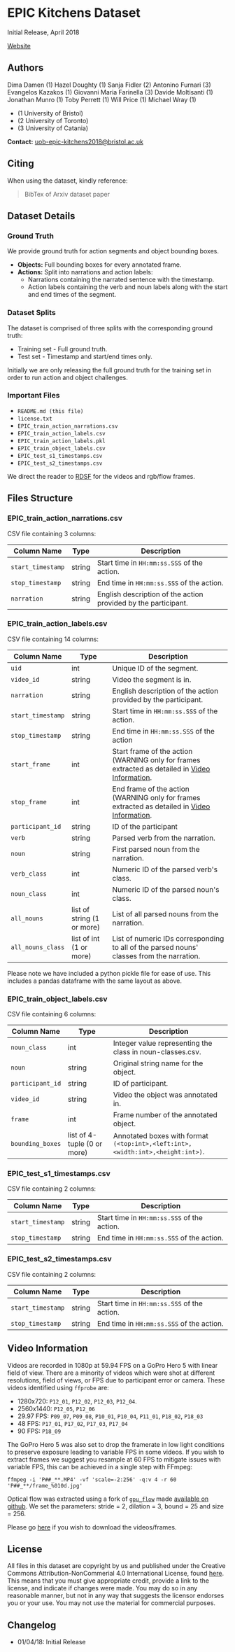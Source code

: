 # EPIC Kitchens Dataset
Initial Release, April 2018

[Website](https://epic-kitchens.github.io/)

## Authors
Dima Damen (1)
Hazel Doughty (1)
Sanja Fidler (2)
Antonino Furnari (3)
Evangelos Kazakos (1)
Giovanni Maria Farinella (3)
Davide Moltisanti (1)
Jonathan Munro (1)
Toby Perrett (1)
Will Price (1)
Michael Wray (1)

* (1 University of Bristol)
* (2 University of Toronto)
* (3 University of Catania)

**Contact:** uob-epic-kitchens2018@bristol.ac.uk


## Citing
When using the dataset, kindly reference:

> BibTex of 
> Arxiv dataset 
> paper

## Dataset Details

### Ground Truth
We provide ground truth for action segments and object bounding boxes.

* **Objects:** Full bounding boxes for every annotated frame.
* **Actions:** Split into narrations and action labels:
    * Narrations containing the narrated sentence with the timestamp.
    * Action labels containing the verb and noun labels along with the start and end times of the segment.

### Dataset Splits
The dataset is comprised of three splits with the corresponding ground truth:

* Training set - Full ground truth.
* Test set - Timestamp and start/end times only.

Initially we are only releasing the full ground truth for the training set in order to run action and object challenges.


### Important Files
* `README.md (this file)`
* `license.txt`
* `EPIC_train_action_narrations.csv`
* `EPIC_train_action_labels.csv`
* `EPIC_train_action_labels.pkl`
* `EPIC_train_object_labels.csv`
* `EPIC_test_s1_timestamps.csv`
* `EPIC_test_s2_timestamps.csv`

We direct the reader to [RDSF]() for the videos and rgb/flow frames.

## Files Structure
### EPIC_train_action_narrations.csv
CSV file containing 3 columns:

| Column Name      | Type   | Description                                                    |
|------------------|--------|----------------------------------------------------------------|
|`start_timestamp` | string | Start time in `HH:mm:ss.SSS` of the action.                    |
|`stop_timestamp`  | string | End time in `HH:mm:ss.SSS` of the action.                      |
|`narration`       | string | English description of the action provided by the participant. |

### EPIC_train_action_labels.csv
CSV file containing 14 columns:

| Column Name       | Type                       | Description                                                                                                         |
|-------------------|----------------------------|---------------------------------------------------------------------------------------------------------------------|
| `uid`             | int                        | Unique ID of the segment.                                                                                           |
| `video_id`        | string                     | Video the segment is in.                                                                                            |
| `narration`       | string                     | English description of the action provided by the participant.                                                      |
| `start_timestamp` | string                     | Start time in `HH:mm:ss.SSS` of the action.                                                                         |
| `stop_timestamp`  | string                     | End time in `HH:mm:ss.SSS` of the action                                                                            |
| `start_frame`     | int                        | Start frame of the action (WARNING only for frames extracted as detailed in [Video Information](#video-information).|
| `stop_frame`      | int                        | End frame of the action (WARNING only for frames  extracted as detailed in [Video Information](#video-information). |
| `participant_id`  | string                     | ID of the participant                                                                                               |
| `verb`            | string                     | Parsed verb from the narration.                                                                                     |
| `noun`            | string                     | First parsed noun from the narration.                                                                               |
| `verb_class`      | int                        | Numeric ID of the parsed verb's class.                                                                              |
| `noun_class`      | int                        | Numeric ID of the parsed noun's class.                                                                              |
| `all_nouns`       | list of string (1 or more) | List of all parsed nouns from the narration.                                                                        |
| `all_nouns_class` | list of int    (1 or more) | List of numeric IDs corresponding to all of the parsed nouns' classes from the narration.                           |

Please note we have included a python pickle file for ease of use. This includes
a pandas dataframe with the same layout as above.

### EPIC_train_object_labels.csv
CSV file containing 6 columns:

| Column Name      | Type                        | Description                                                                   |
|------------------|-----------------------------|-------------------------------------------------------------------------------|
| `noun_class`     | int                         | Integer value representing the class in noun-classes.csv.                     |
| `noun`           | string                      | Original string name for the object.                                          |
| `participant_id` | string                      | ID of participant.                                                            |
| `video_id`       | string                      | Video the object was annotated in.                                            |
| `frame`          | int                         | Frame number of the annotated object.                                         |
| `bounding_boxes` | list of 4-tuple (0 or more) | Annotated boxes with format `(<top:int>,<left:int>,<width:int>,<height:int>)`.|

### EPIC_test_s1_timestamps.csv
CSV file containing 2 columns:

| Column Name      | Type   | Description                                                    |
|------------------|--------|----------------------------------------------------------------|
|`start_timestamp` | string | Start time in `HH:mm:ss.SSS` of the action.                    |
|`stop_timestamp`  | string | End time in `HH:mm:ss.SSS` of the action.                      |

### EPIC_test_s2_timestamps.csv
CSV file containing 2 columns:

| Column Name      | Type   | Description                                                    |
|------------------|--------|----------------------------------------------------------------|
|`start_timestamp` | string | Start time in `HH:mm:ss.SSS` of the action.                    |
|`stop_timestamp`  | string | End time in `HH:mm:ss.SSS` of the action.                      |

## Video Information
Videos are recorded in 1080p at 59.94 FPS on a GoPro Hero 5 with linear field of
view. There are a minority of videos which were shot at different resolutions,
field of views, or FPS due to participant error or camera. These videos
identified using `ffprobe` are:

* 1280x720: `P12_01`, `P12_02`, `P12_03`, `P12_04`.
* 2560x1440: `P12_05`, `P12_06` 
* 29.97 FPS: `P09_07`, `P09_08`, `P10_01`, `P10_04`, `P11_01`, `P18_02`,
    `P18_03`
* 48 FPS: `P17_01`, `P17_02`, `P17_03`, `P17_04`
* 90 FPS: `P18_09`

The GoPro Hero 5 was also set to drop the framerate in low light conditions to
preserve exposure leading to variable FPS in some videos.  If you wish to
extract frames we suggest you resample at 60 FPS to mitigate issues with
variable FPS, this can be achieved in a single step with FFmpeg: 

```
ffmpeg -i 'P##_**.MP4' -vf 'scale=-2:256' -q:v 4 -r 60 'P##_**/frame_%010d.jpg'
```

Optical flow was extracted using a fork of
[`gpu_flow`](https://github.com/feichtenhofer/gpu_flow) made 
[available on github](https://github.com/dl-container-registry/furnari-flow).
 We set the parameters: stride = 2, dilation = 3, bound = 25 and size = 256.

Please go [here]() if you wish to download the videos/frames.

## License
All files in this dataset are copyright by us and published under the 
Creative Commons Attribution-NonCommerial 4.0 International License, found 
[here](https://creativecommons.org/licenses/by-nc/4.0/).
This means that you must give appropriate credit, provide a link to the license,
and indicate if changes were made. You may do so in any reasonable manner,
but not in any way that suggests the licensor endorses you or your use. You
may not use the material for commercial purposes.

## Changelog
* 01/04/18: Initial Release
